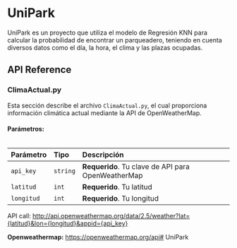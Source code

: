 
# UniPark

UniPark es un proyecto que utiliza el modelo de Regresión KNN para calcular la probabilidad de encontrar un parqueadero, teniendo en cuenta diversos datos como el día, la hora, el clima y las plazas ocupadas.

## API Reference

### ClimaActual.py

Esta sección describe el archivo `ClimaActual.py`, el cual proporciona información climática actual mediante la API de OpenWeatherMap.

#### Parámetros:

```http
```
| Parámetro | Tipo     | Descripción                |
| :-------- | :------- | :------------------------- |
| `api_key` | `string` | **Requerido**. Tu clave de API para OpenWeatherMap |
| `latitud` | `int`    | **Requerido**. Tu latitud |
| `longitud` | `int`   | **Requerido**. Tu longitud |


API call: http://api.openweathermap.org/data/2.5/weather?lat={latitud}&lon={longitud}&appid={api_key}


**Openweathermap:** https://openweathermap.org/api# UniPark

